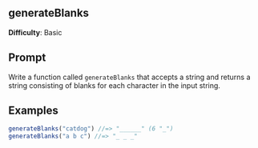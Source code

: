## generateBlanks

**Difficulty**: Basic 

## Prompt 

Write a function called `generateBlanks` that accepts a string and returns a string consisting of blanks for each character in the input string.

## Examples 

```js
generateBlanks("catdog") //=> "______" (6 "_")
generateBlanks("a b c") //=> "_ _ _" 
```